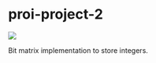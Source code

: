 # proi-project-2
<a href="https://travis-ci.org/brodzik/proi-project-2" target="_blank"><img src="https://travis-ci.org/brodzik/proi-project-2.svg?branch=master"></a>

Bit matrix implementation to store integers.
